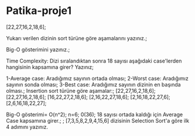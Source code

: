 # Patika-proje1
[22,27,16,2,18,6];

Yukarı verilen dizinin sort türüne göre aşamalarını yazınız.;

Big-O gösterimini yazınız.;

Time Complexity: Dizi sıralandıktan sonra 18 sayısı aşağıdaki case'lerden hangisinin kapsamına girer? Yazınız;

1-Average case: Aradığımız sayının ortada olması;
2-Worst case: Aradığımız sayının sonda olması;
3-Best case: Aradığımız sayının dizinin en başında olması.;
Insertion sort türüne göre aşamalar:;
[22,27,16,2,18,6];
[22,27,16,2,18,6];
[16,22,27,2,18,6];
[2,16,22,27,18,6];
[2,16,18,22,27,6];
[2,6,16,18,22,27];

Big-O gösterimi= O(n^2);
n=6;
0(36);
18 sayısı ortada kaldığı için Average Case kapsamına girer.;
;
[7,3,5,8,2,9,4,15,6] dizisinin Selection Sort'a göre ilk 4 adımını yazınız.

